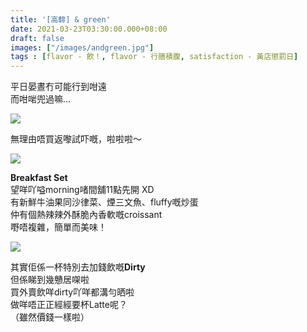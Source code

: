 ```yaml
---
title: '[高馡] & green'
date: 2021-03-23T03:30:00.000+08:00
draft: false
images: ["/images/andgreen.jpg"]
tags : [flavor - 飲！, flavor - 行膳積腹, satisfaction - 黃店懲罰日]
---
```


平日晏晝冇可能行到咁遠  
而咁啱兜過嘛...  

![](/images/andgreen1.jpg)

無理由唔買返嚟試吓嘅，啦啦啦～  

![](/images/andgreen.jpg)

**Breakfast Set**  
望咩吖嗌morning啫間舖11點先開 XD  
有新鮮牛油果同沙律菜、煙三文魚、fluffy嘅炒蛋  
仲有個熱辣辣外酥脆內香軟嘅croissant  
嘢唔複雜，簡單而美味！  

![](/images/andgreen2.jpg)

其實佢係一杯特別去加錢飲嘅**Dirty**  
但係睇到幾戇居㗎啦  
買外賣飲咩dirty吖咩都溝勻晒啦  
做咩唔正正經經要杯Latte呢？  
（雖然價錢一樣啦）  

